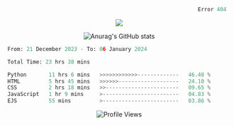 ```python
                                                            Error 404   :(
```

<p align="center">
  <a href="https://skillicons.dev">
    <img src="https://skillicons.dev/icons?i=py,ts,rust,java" />
  </a>
</p>

<p align="center">
  <img alt="Anurag's GitHub stats" src="https://github-readme-stats.vercel.app/api?username=Kernel-rb&show_icons=true&theme=tokyonight">
</p>



<!--START_SECTION:waka-->

```python
From: 21 December 2023 - To: 06 January 2024

Total Time: 23 hrs 38 mins

Python       11 hrs 6 mins   >>>>>>>>>>>>-------------   46.48 %
HTML         5 hrs 45 mins   >>>>>>-------------------   24.10 %
CSS          2 hrs 18 mins   >>-----------------------   09.65 %
JavaScript   1 hr 9 mins     >------------------------   04.83 %
EJS          55 mins         >------------------------   03.86 %
```

<!--END_SECTION:waka-->


<div align="center">
  <img src="https://komarev.com/ghpvc/?username=Kernel-rb&label=PROFILE+VIEWS" alt="Profile Views">
</div>

